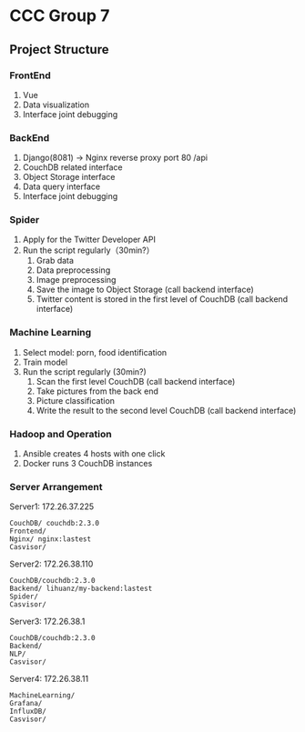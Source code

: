 # CCC Group 7 

## Project Structure

### FrontEnd 
1. Vue
2. Data visualization
3. Interface joint debugging

### BackEnd
1. Django(8081) -> Nginx reverse proxy port 80 /api
2. CouchDB related interface
3. Object Storage interface
4. Data query interface
5. Interface joint debugging

### Spider
1. Apply for the Twitter Developer API
2. Run the script regularly（30min?）
   1. Grab data
   2. Data preprocessing
   3. Image preprocessing
   4. Save the image to Object Storage (call backend interface)
   5. Twitter content is stored in the first level of CouchDB (call backend interface)

### Machine Learning
1. Select model: porn, food identification
2. Train model
3. Run the script regularly (30min?)
   1. Scan the first level CouchDB (call backend interface)
   2. Take pictures from the back end
   3. Picture classification
   4. Write the result to the second level CouchDB (call backend interface)

### Hadoop and Operation 
1. Ansible creates 4 hosts with one click
2. Docker runs 3 CouchDB instances

### Server Arrangement

Server1: 172.26.37.225
    
    CouchDB/ couchdb:2.3.0
    Frontend/
    Nginx/ nginx:lastest
    Casvisor/


Server2: 172.26.38.110
    
    CouchDB/couchdb:2.3.0
    Backend/ lihuanz/my-backend:lastest
    Spider/ 
    Casvisor/


Server3: 172.26.38.1
    
    CouchDB/couchdb:2.3.0
    Backend/
    NLP/
    Casvisor/


Server4: 172.26.38.11

    MachineLearning/
    Grafana/
    InfluxDB/
    Casvisor/


   
   
